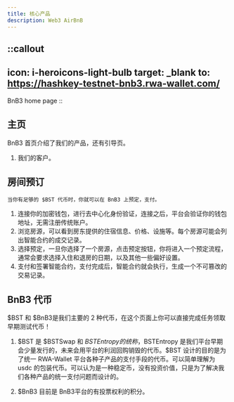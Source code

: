 ```yaml
---
title: 核心产品
description: Web3 AirBnB
---
```


::callout
---
icon: i-heroicons-light-bulb
target: _blank
to: https://hashkey-testnet-bnb3.rwa-wallet.com/
---
BnB3 home page
::

## 主页

BnB3 首页介绍了我们的产品，还有引导页。

 1. 我们的客户。

## 房间预订

    当你有足够的 $BST 代币时，你就可以在 BnB3 上预定，支付。

 1. 连接你的加密钱包，进行去中心化身份验证，连接之后，平台会验证你的钱包地址，无需注册传统账户。
 2. 浏览房源，可以看到房东提供的住宿信息、价格、设施等。每个房源可能会列出智能合约的成交记录。
 3. 选择预定，一旦你选择了一个房源，点击预定按钮，你将进入一个预定流程，通常会要求选择入住和退房的日期，以及其他一些偏好设置。
 4. 支付和签署智能合约，支付完成后，智能合约就会执行，生成一个不可篡改的交易记录。

<!-- ![alt text](/docs/public/wallet-connect.png) -->

## BnB3 代币

$BST 和 $BnB3是我们主要的 2 种代币，在这个页面上你可以直接完成任务领取早期测试代币！

 1. $BST 是 $BSTSwap 和 $BSTEntropy 的统称，$BSTEntropy 是我们平台早期会少量发行的，未来会用平台的利润回购销毁的代币。$BST 设计的目的是为了统一 RWA-Wallet 平台各种子产品的支付手段的代币。可以简单理解为 usdc 的包装代币。可以认为是一种稳定币，没有投资价值，只是为了解决我们各种产品的统一支付问题而设计的。

 2. $BnB3 目前是 BnB3平台的有投票权利的积分。
